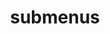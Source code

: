 ---
layout: page
title: submenus
nav: true
nav_order: 10
dropdown: true
children: 
    - title: Miscellaneous
      permalink: /projects/
    - title: divider
    - title: Repositories
      permalink: /repositories/
---